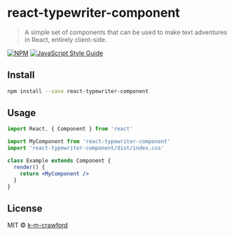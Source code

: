# react-typewriter-component

> A simple set of components that can be used to make text adventures in React, entirely client-side.

[![NPM](https://img.shields.io/npm/v/react-typewriter-component.svg)](https://www.npmjs.com/package/react-typewriter-component) [![JavaScript Style Guide](https://img.shields.io/badge/code_style-standard-brightgreen.svg)](https://standardjs.com)

## Install

```bash
npm install --save react-typewriter-component
```

## Usage

```jsx
import React, { Component } from 'react'

import MyComponent from 'react-typewriter-component'
import 'react-typewriter-component/dist/index.css'

class Example extends Component {
  render() {
    return <MyComponent />
  }
}
```

## License

MIT © [k-m-crawford](https://github.com/k-m-crawford)
